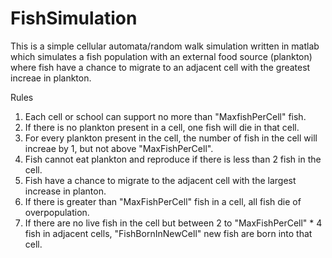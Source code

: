 # FishSimulation
This is a simple cellular automata/random walk simulation written in matlab which simulates a fish population with an 
external food source (plankton) where fish have a chance to migrate to  an adjacent cell with the greatest increae in 
plankton. 

Rules
1. Each cell or school can support no more than "MaxfishPerCell" fish.
2. If there is no plankton present in a cell, one fish will die in that cell.
3. For every plankton present in the cell, the number of fish in the cell will increae by 1, but not above "MaxFishPerCell".
4. Fish cannot eat plankton and reproduce if there is less than 2 fish in the cell.
5. Fish have a chance to migrate to the adjacent cell with the largest increase in planton.
6. If there is greater than "MaxFishPerCell" fish in a cell, all fish die of overpopulation.
7. If there are no live fish in the cell but between 2 to "MaxFishPerCell" * 4 fish in adjacent cells, "FishBornInNewCell" new fish are born into that cell.

